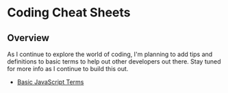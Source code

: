 # Coding Cheat Sheets

## Overview
As I continue to explore the world of coding, I'm planning to add tips and definitions to basic terms to help out other developers out there. Stay tuned for more info as I continue to build this out.

* [Basic JavaScript Terms](javascript/basic-terms.md)
